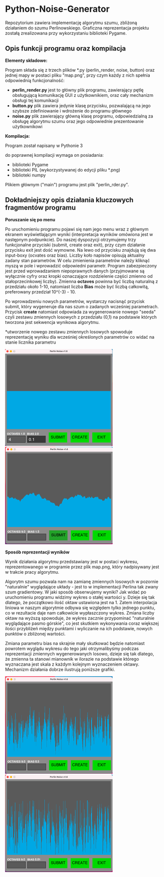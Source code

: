 # Python-Noise-Generator
Repozytorium zawiera implementację algorytmu szumu, zbliżoną działaniem do szumu Perlinowskiego. Graficzna reprezentacja projektu zostałą zrealizowana przy wykorzystaniu biblioteki Pygame.


## Opis funkcji programu oraz kompilacja

<b>Elementy składowe: </b>

Program składa się z trzech plików *.py (perlin_render, noise, button) oraz jednej mapy w postaci pliku "map.png", przy czym każdy z nich spełnia odpowiednią funkcjonalność:

- <b>perlin_render.py</b>
  jest to główny plik programu, zawierający pętlę obsługującą komunikację GUI z użytkownikiem, oraz cały mechanizm obsługi tej komunikacji
- <b>button.py</b>
  plik zawiera jedynie klasę przycisku, pozwalającą na jego szybsze zdefiniowanie i wdrożenie do programu głównego
- <b>noise.py</b>
  plik zawierający główną klasę programu, odpowiedzialną za obsługę algorytmu szumu oraz jego odpowiednie prezentowanie użytkownikowi
  
 <b>Kompilacja:</b>
 
 Program został napisany w Pythonie 3
 
 do poprawnej kompilacji wymaga on posiadania:
 - biblioteki Pygame
 - biblioteki PIL (wykorzystywanej do edycji pliku *.png)
 - biblioteki numpy
 
 Plikiem głównym ("main") programu jest plik "perlin_rder.py".
  
## Dokładniejszy opis działania kluczowych fragmentów programu

<b>Poruszanie się po menu</b>

Po uruchomieniu programu pojawi się nam jego menu wraz z głównym ekranem wyświetlającym wyniki (interpretacja wyników omówiona jest w następnym podpunkcie).
Do naszej dyspozycji otrzymujemy trzy funkcjonalne przyciski (submit, create oraz exit), przy czym działanie przycisku exit jest dość wymowne. Na lewo od przycisku znajdują się dwa input-boxy (ocvates oraz bias). Liczby koło napisów opisują aktualny zadany stan parametrów. W celu zmienienia parametrów należy kliknąć myszą w pole i wprowadzić odpowiedni parametr. Program zabezpieczony jest przed wprowadzaniem niepoprawnych danych (przyjmowane są wyłącznie cyfry oraz kropki oznaczające rozdzielenie części zmienno od stałoprzecinkowej liczby). Zmienna <b>octaves</b> powinna być liczbą naturalną z przedziału około 1-10, natomiast liczba <b>Bias</b> może być liczbą całkowitą, preferowany przedział 10^(-3) - 10. 

Po wprowadzeniu nowych parametrów, wystarczy nacisnąć przycisk submit, który wygeneruje dla nas szum o zadanych wcześniej parametrach. Przycisk <b>create</b> natomiast odpowiada za wygenerowanie nowego "seeda" czyli zestawu zmiennych losowych z przedziału (0,1) na podstawie których tworzona jest sekwencja wynikowa algorytmu.

*utworzenie nowego zestawu zmiennych losowych spowoduje reprezentację wyniku dla wcześniej określonych parametrów co widać na stanie licznika parametru

<img width="350" alt="input view" src="https://raw.githubusercontent.com/homosum1/Python-Noise-Generator/main/screenshots/inputting_variables.png">      <img width="350" alt="input view" src="https://raw.githubusercontent.com/homosum1/Python-Noise-Generator/main/screenshots/noise_example.png">

<b>Sposób reprezentacji wyników</b>

Wynik działania algorytmu przedstawiany jest w postaci wykresu, reprezentowanego w programie przez plik map.png, który nadpisywany jest w trakcie pracy algorytmu.

Algorytm szumu pozwala nam na zamianę zmiennych losowych w pozornie "naturalnie" wyglądające układy - jest to w implementacji Perlina tak zwany szum gradientowy.
W jaki sposób obserwujemy wyniki? Jak widać po uruchomieniu programu widzimy wykres o stałej wartości y. Dzieje się tak dlatego, że początkowo ilość oktaw ustawiona jest na 1. Zatem interpolacja liniowa w naszym algorytmie odbywa się względem tylko jednego punktu, co w rezultacie daje nam całkowicie wypłaszczony wykres. Zmiana liczby oktaw na wyższą spowoduje, że wykres zacznie przypominać "naturalnie wyglądające pasmo górskie", co jest skutkiem wykonywania coraz większej ilości przybliżeń między punktami i wyliczanie na ich podstawie, nowych punktów o zbliżonej wartości.

Zmiana parametru bias na skrajnie mały skutkować będzie natomiast powrotem wyglądu wykresu do tego jaki otrzymalibyśmy podczas reprezentacji zmiennych wygenerowanych losowo, dzieje się tak dlatego, że zmienna ta stanowi mianownik w ilorazie na podstawie którego wyznaczana jest skala z każdym kolejnym wyznaczeniem oktawy. Mechanizm działania dobrze ilustrują poniższe grafiki.

<img width="350" alt="input view" src="https://raw.githubusercontent.com/homosum1/Python-Noise-Generator/main/screenshots/low_bias_2.png">     <img width="350" alt="input view" src="https://raw.githubusercontent.com/homosum1/Python-Noise-Generator/main/screenshots/low_bias_1.png"> 
